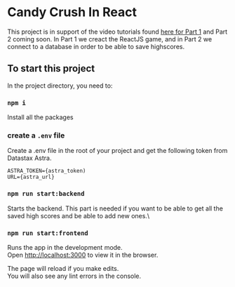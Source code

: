 # Candy Crush In React

This project is in support of the video tutorials found [here for Part 1](https://www.youtube.com/watch?v=PBrEq9Wd6_U) and Part 2 coming soon. In Part 1 we creact the ReactJS game, and in Part 2 we connect to a database in order to be able to save highscores.

## To start this project

In the project directory, you need to:

### `npm i `

Install all the packages

### create a `.env` file

Create a .env file in the root of your project and get the following token from Datastax Astra.

```
ASTRA_TOKEN={astra_token)
URL={astra_url}
```

### `npm run start:backend `

Starts the backend. This part is needed if you want to be able to get all the saved high scores and be able to add new ones.\

### `npm run start:frontend `

Runs the app in the development mode.\
Open [http://localhost:3000](http://localhost:3000) to view it in the browser.

The page will reload if you make edits.\
You will also see any lint errors in the console.

